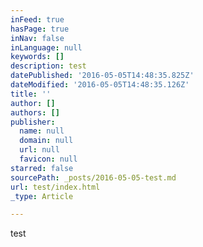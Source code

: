 ```yaml
---
inFeed: true
hasPage: true
inNav: false
inLanguage: null
keywords: []
description: test
datePublished: '2016-05-05T14:48:35.825Z'
dateModified: '2016-05-05T14:48:35.126Z'
title: ''
author: []
authors: []
publisher:
  name: null
  domain: null
  url: null
  favicon: null
starred: false
sourcePath: _posts/2016-05-05-test.md
url: test/index.html
_type: Article

---
```

test